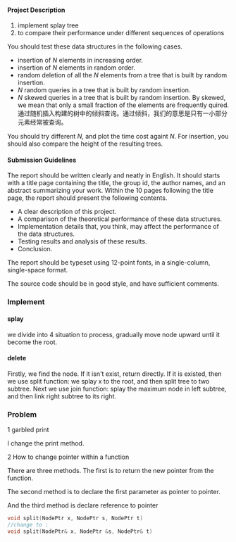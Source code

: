 #### Project Description

1. implement splay tree
2. to compare their performance under different sequences of operations

You should test these data structures in the following cases.

- insertion of *N* elements in increasing order.
- insertion of *N* elements in random order.
- random deletion of all the *N* elements from a tree that is built by random insertion.
- *N* random queries in a tree that is built by random insertion.
- *N* skewed queries in a tree that is built by random insertion. By skewed, we mean that only a small fraction of the elements are frequently quired. 通过随机插入构建的树中的倾斜查询。通过倾斜，我们的意思是只有一小部分元素经常被查询。

You should try different *N*, and plot the time cost againt *N*. For insertion, you should also compare the height of the resulting trees.

#### Submission Guidelines

The report should be written clearly and neatly in English. It should starts with a title page containing the title, the group id, the author names, and an abstract summarizing your work. Within the 10 pages following the title page, the report should present the following contents.

- A clear description of this project.
- A comparison of the theoretical performance of these data structures.
- Implementation details that, you think, may affect the performance of the data structures.
- Testing results and analysis of these results.
- Conclusion.

The report should be typeset using 12-point fonts, in a single-column, single-space format.

The source code should be in good style, and have sufficient comments.



### Implement

#### splay

we divide into 4 situation to process, gradually move node upward until it become the root.

#### delete

Firstly, we find the node. If it isn't exist, return directly.  If it is existed, then we use split function: we splay x to the root, and then split tree to two subtree. Next we use join function: splay the maximum node in left subtree, and then link right subtree to its right. 



### Problem

1 garbled print

I change the print method.

2 How to change pointer within a function

There are three methods. The first is to return the new pointer from the function. 

The second method is to declare the first parameter as pointer to pointer.

And the third method is declare reference to pointer

```cpp
void split(NodePtr x, NodePtr s, NodePtr t) 
//change to :
void split(NodePtr& x, NodePtr &s, NodePtr& t) 
```

